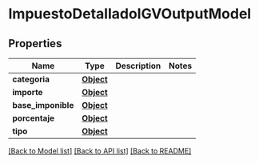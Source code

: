 # ImpuestoDetalladoIGVOutputModel

## Properties
Name | Type | Description | Notes
------------ | ------------- | ------------- | -------------
**categoria** | [**Object**](Object.md) |  | 
**importe** | [**Object**](Object.md) |  | 
**base_imponible** | [**Object**](Object.md) |  | 
**porcentaje** | [**Object**](Object.md) |  | 
**tipo** | [**Object**](Object.md) |  | 

[[Back to Model list]](../README.md#documentation-for-models) [[Back to API list]](../README.md#documentation-for-api-endpoints) [[Back to README]](../README.md)

